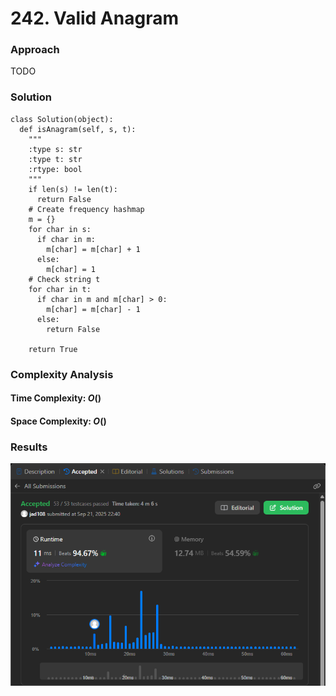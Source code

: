 # 242. Valid Anagram

### Approach
TODO

### Solution
```
class Solution(object):
  def isAnagram(self, s, t):
    """
    :type s: str
    :type t: str
    :rtype: bool
    """
    if len(s) != len(t):
      return False
    # Create frequency hashmap
    m = {}
    for char in s:
      if char in m:
        m[char] = m[char] + 1
      else: 
        m[char] = 1
    # Check string t
    for char in t:
      if char in m and m[char] > 0:
        m[char] = m[char] - 1
      else:
        return False
    
    return True
```

### Complexity Analysis
#### Time Complexity: $O()$


#### Space Complexity: $O()$


### Results

![screenshot](/hashmap/easy/242_valid_anagram/242_valid_anagram.png)
